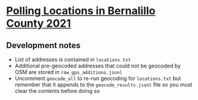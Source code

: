# [Polling Locations in Bernalillo County 2021](http://albuquerque-polling-locations.s3-website-us-west-1.amazonaws.com/)

## Development notes
* List of addresses is contained in `locations.txt`
* Additional pre-geocoded addresses that could not be geocoded by OSM are stored in `raw_gps_additions.jsonl`
* Uncomment `geocode_all` to re-run geocoding for `locations.txt` but remember that it appends to the `geocode_results.jsonl` file so you must clear the contents before doing so